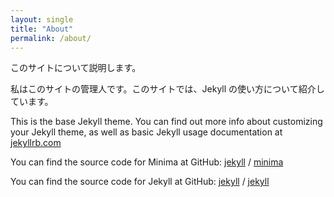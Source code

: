 ```yaml
---
layout: single
title: "About"
permalink: /about/
---
```


このサイトについて説明します。


私はこのサイトの管理人です。このサイトでは、Jekyll の使い方について紹介しています。

This is the base Jekyll theme. You can find out more info about customizing your Jekyll theme, as well as basic Jekyll usage documentation at [jekyllrb.com](https://jekyllrb.com/)

You can find the source code for Minima at GitHub:
[jekyll][jekyll-organization] /
[minima](https://github.com/jekyll/minima)

You can find the source code for Jekyll at GitHub:
[jekyll][jekyll-organization] /
[jekyll](https://github.com/jekyll/jekyll)


[jekyll-organization]: https://github.com/jekyll
